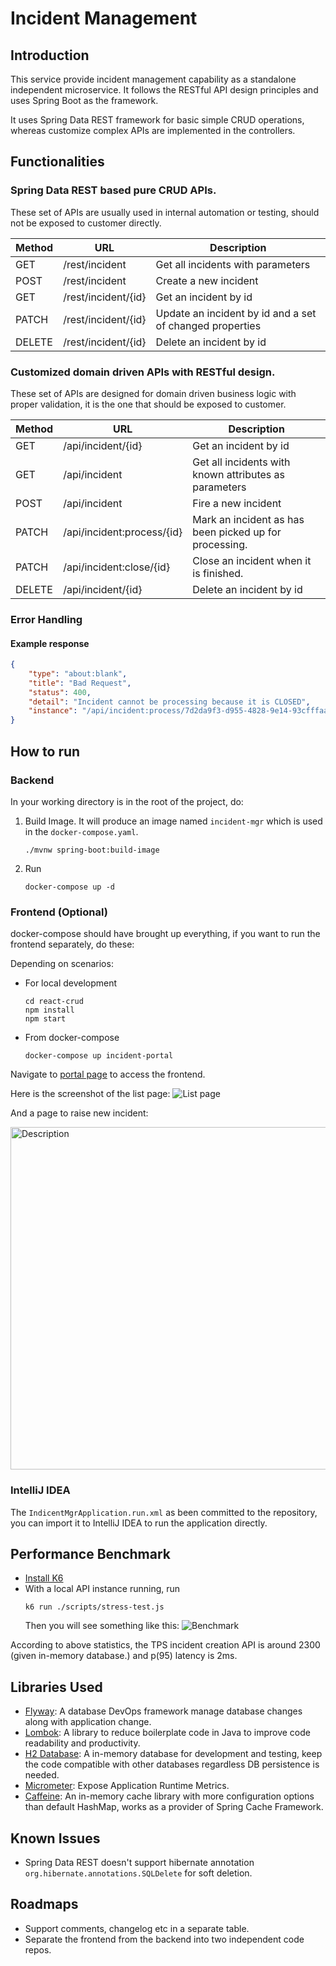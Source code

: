 # Incident Management

## Introduction

This service provide incident management capability as a standalone independent microservice. 
It follows the RESTful API design principles and uses Spring Boot as the framework.

It uses Spring Data REST framework for basic simple CRUD operations, 
whereas customize complex APIs are implemented in the controllers.

## Functionalities

### Spring Data REST based pure CRUD APIs.

These set of APIs are usually used in internal automation or testing, should not be exposed to customer directly.

| Method | URL                 | Description                                                |
|--------|---------------------|------------------------------------------------------------|
| GET    | /rest/incident      | Get all incidents with parameters                          |
| POST   | /rest/incident      | Create a new incident                                      |
| GET    | /rest/incident/{id} | Get an incident by id                                      |
| PATCH  | /rest/incident/{id} | Update an incident by id and a set of changed properties   |
| DELETE | /rest/incident/{id} | Delete an incident by id                                   |

### Customized domain driven APIs with RESTful design.

These set of APIs are designed for domain driven business logic with proper validation, it is the one that should be exposed to customer.

| Method | URL                        | Description                                            |
|--------|----------------------------|--------------------------------------------------------|
| GET    | /api/incident/{id}         | Get an incident by id                                  |
| GET    | /api/incident              | Get all incidents with known attributes as parameters  |
| POST   | /api/incident              | Fire a new incident                                    |
| PATCH  | /api/incident:process/{id} | Mark an incident as has been picked up for processing. |
| PATCH  | /api/incident:close/{id}   | Close an incident when it is finished.                 |
| DELETE | /api/incident/{id}         | Delete an incident by id                               |

### Error Handling

#### Example response

```json
{
    "type": "about:blank",
    "title": "Bad Request",
    "status": 400,
    "detail": "Incident cannot be processing because it is CLOSED",
    "instance": "/api/incident:process/7d2da9f3-d955-4828-9e14-93cfffaa7d36"
}
```

## How to run

### Backend

In your working directory is in the root of the project, do:

1. Build Image. It will produce an image named `incident-mgr` which is used in the `docker-compose.yaml`.
    ```shell
    ./mvnw spring-boot:build-image
    ```
2. Run
    ```shell
    docker-compose up -d
    ```
   
### Frontend (Optional)

docker-compose should have brought up everything, if you want to run the frontend separately, do these:

Depending on scenarios:

* For local development
   ```shell
   cd react-crud
   npm install
   npm start
   ```

* From docker-compose
   ```shell
   docker-compose up incident-portal
   ```

Navigate to [portal page](http://localhost:3000) to access the frontend. 

Here is the screenshot of the list page:
![List page](./img/Paging.png)

And a page to raise new incident:

<img src="./img/ErrorSaving.png" alt="Description" width="548">

### IntelliJ IDEA

The `IndicentMgrApplication.run.xml` as been committed to the repository, you can import it to IntelliJ IDEA to run the application directly.

## Performance Benchmark

* [Install K6](https://grafana.com/docs/k6/latest/set-up/install-k6/)
* With a local API instance running, run
   ```shell
   k6 run ./scripts/stress-test.js
   ```
   Then you will see something like this:
   ![Benchmark](img/Benchmark.png)

According to above statistics, the TPS incident creation API is around 2300 (given in-memory database.) and p(95) latency is 2ms.

## Libraries Used

* [Flyway](https://github.com/flyway/flyway): A database DevOps framework manage database changes along with application change.
* [Lombok](https://projectlombok.org/): A library to reduce boilerplate code in Java to improve code readability and productivity.
* [H2 Database](https://github.com/h2database/h2database): A in-memory database for development and testing, keep the code compatible with other databases regardless DB persistence is needed.
* [Micrometer](https://micrometer.io/): Expose Application Runtime Metrics.
* [Caffeine](https://github.com/ben-manes/caffeine): An in-memory cache library with more configuration options than default HashMap, works as a provider of Spring Cache Framework.

## Known Issues

* Spring Data REST doesn't support hibernate annotation `org.hibernate.annotations.SQLDelete` for soft deletion.

## Roadmaps

* Support comments, changelog etc in a separate table. 
* Separate the frontend from the backend into two independent code repos.
